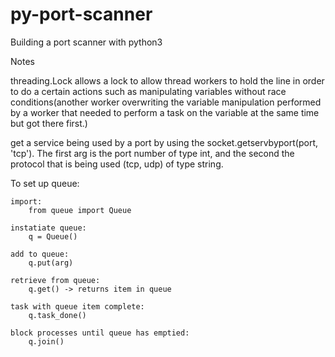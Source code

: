 # py-port-scanner
Building a port scanner with python3 

Notes

threading.Lock allows a lock to allow thread workers to hold the line in order to do a certain actions such as manipulating variables without race conditions(another worker overwriting the variable manipulation performed by a worker that needed to perform a task on the variable at the same time but got there first.)

get a service being used by a port by using the socket.getservbyport(port, 'tcp'). The first arg is the port number of type int, and the second the protocol that is being used (tcp, udp) of type string.

To set up queue:

    import:
        from queue import Queue

    instatiate queue:
        q = Queue()

    add to queue:
        q.put(arg)

    retrieve from queue:
        q.get() -> returns item in queue

    task with queue item complete:
        q.task_done()
    
    block processes until queue has emptied:
        q.join()


